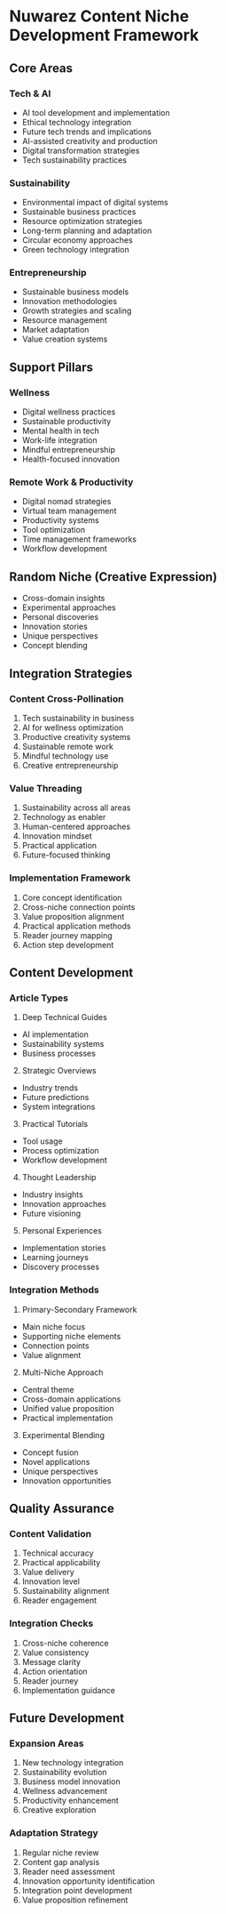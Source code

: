 # Nuwarez Content Niche Development Framework

## Core Areas

### Tech & AI
- AI tool development and implementation
- Ethical technology integration
- Future tech trends and implications
- AI-assisted creativity and production
- Digital transformation strategies
- Tech sustainability practices

### Sustainability
- Environmental impact of digital systems
- Sustainable business practices
- Resource optimization strategies
- Long-term planning and adaptation
- Circular economy approaches
- Green technology integration

### Entrepreneurship
- Sustainable business models
- Innovation methodologies
- Growth strategies and scaling
- Resource management
- Market adaptation
- Value creation systems

## Support Pillars

### Wellness
- Digital wellness practices
- Sustainable productivity
- Mental health in tech
- Work-life integration
- Mindful entrepreneurship
- Health-focused innovation

### Remote Work & Productivity
- Digital nomad strategies
- Virtual team management
- Productivity systems
- Tool optimization
- Time management frameworks
- Workflow development

## Random Niche (Creative Expression)
- Cross-domain insights
- Experimental approaches
- Personal discoveries
- Innovation stories
- Unique perspectives
- Concept blending

## Integration Strategies

### Content Cross-Pollination
1. Tech sustainability in business
2. AI for wellness optimization
3. Productive creativity systems
4. Sustainable remote work
5. Mindful technology use
6. Creative entrepreneurship

### Value Threading
1. Sustainability across all areas
2. Technology as enabler
3. Human-centered approaches
4. Innovation mindset
5. Practical application
6. Future-focused thinking

### Implementation Framework
1. Core concept identification
2. Cross-niche connection points
3. Value proposition alignment
4. Practical application methods
5. Reader journey mapping
6. Action step development

## Content Development

### Article Types
1. Deep Technical Guides
- AI implementation
- Sustainability systems
- Business processes

2. Strategic Overviews
- Industry trends
- Future predictions
- System integrations

3. Practical Tutorials
- Tool usage
- Process optimization
- Workflow development

4. Thought Leadership
- Industry insights
- Innovation approaches
- Future visioning

5. Personal Experiences
- Implementation stories
- Learning journeys
- Discovery processes

### Integration Methods
1. Primary-Secondary Framework
- Main niche focus
- Supporting niche elements
- Connection points
- Value alignment

2. Multi-Niche Approach
- Central theme
- Cross-domain applications
- Unified value proposition
- Practical implementation

3. Experimental Blending
- Concept fusion
- Novel applications
- Unique perspectives
- Innovation opportunities

## Quality Assurance

### Content Validation
1. Technical accuracy
2. Practical applicability
3. Value delivery
4. Innovation level
5. Sustainability alignment
6. Reader engagement

### Integration Checks
1. Cross-niche coherence
2. Value consistency
3. Message clarity
4. Action orientation
5. Reader journey
6. Implementation guidance

## Future Development

### Expansion Areas
1. New technology integration
2. Sustainability evolution
3. Business model innovation
4. Wellness advancement
5. Productivity enhancement
6. Creative exploration

### Adaptation Strategy
1. Regular niche review
2. Content gap analysis
3. Reader need assessment
4. Innovation opportunity identification
5. Integration point development
6. Value proposition refinement